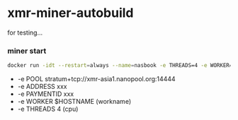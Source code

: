 # xmr-miner-autobuild
for testing...

### miner start
```sh
docker run -idt --restart=always --name=nasbook -e THREADS=4 -e WORKER=nasbook bowwow/xmr-miner-autobuild
```

- -e POOL stratum+tcp://xmr-asia1.nanopool.org:14444
- -e ADDRESS xxx
- -e PAYMENTID xxx
- -e WORKER $HOSTNAME (workname)
- -e THREADS 4 (cpu)
